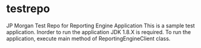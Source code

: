 # testrepo
JP Morgan Test Repo for Reporting Engine Application
This is a sample test application. Inorder to run the application JDK 1.8.X is required.
To run the application, execute main method of ReportingEngineClient class.
